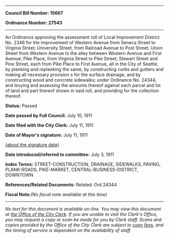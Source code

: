 

********

**Council Bill Number: 15667**
   
**Ordinance Number: 27543**
********

 An Ordinance approving the assessment roll of Local Improvement District No. 2346 for the improvement of Western Avenue from Seneca Street to Virginia Street; University Street, from Railroad Avenue to Post Street; Union Street from Western Avenue to the alley between Western Avenue and First Avenue; Pike Place, from Virginia Street to Pike Street; Stewart Street and Pine Street, each from Pike Place to First Avenue, all in the City of Seattle, by planking and replanking the same, by constructing curbs and gutters and making all necessary provision s for the surface drainage, and by constructing wood and concrete sidewalks; under Ordinance No. 24344, and levying and assessing the amounts thereof against each parcel and lot of land and part thereof shown in said roll, and providing for the collection thereof.

**Status:** Passed
   
**Date passed by Full Council:** July 10, 1911
   
**Date filed with the City Clerk:** July 11, 1911
   
**Date of Mayor's signature:** July 11, 1911
   
[(about the signature date)](/~public/approvaldate.htm)
   
   
   
**Date introduced/referred to committee:** July 3, 1911
   
   
**Index Terms:** STREET-CONSTRUCTION, DRAINAGE, SIDEWALKS, PAVING, PLANK-ROADS, PIKE-MARKET, CENTRAL-BUSINESS-DISTRICT, DOWNTOWN

**References/Related Documents:** Related: Ord 24344

**Fiscal Note:**_(No fiscal note available at this time)_
********

_No text for this document is available on-line. You may view this document at [the Office of the City Clerk](http://www.seattle.gov/leg/clerk/contactUs.htm). If you are unable to visit the Clerk's Office, you may request a copy or scan be made for you by Clerk staff. Scans and copies provided by the Office of the City Clerk are subject to [copy fees](http://clerk.seattle.gov/~public/clerkfees.htm), and the timing of service is dependent on the availability of staff._

